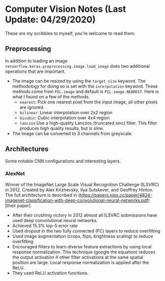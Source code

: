 # Computer Vision Notes (Last Update: 04/29/2020)
These are my scribbles to myself, you're welcome to read them.

## Preprocessing
In addition to loading an image `tensorflow.keras.preprocessing.image.load_image` does two additional operations that are important.
- The image can be resized by using the `target_size` keyword.  The methodology for doing so is set with the `interpolation` keyword.  These methods come from `PIL.image` and default is `PIL.image.NEAREST`.  Here is what I found on a few of the methods.
  - `nearest`: Pick one nearest pixel from the input image, all other pixels are ignored.
  - `bilinear`: Linear interpolation over 2x2 region
  - `bicubic`: Cubic interpolation over 4x4 region
  - `lanczos`:Use a high-quality Lanczos (truncated sinc) filter.  This filter produces high quality results, but is slow.
- The image can be converted to 3 channels from greyscale.

## Architectures
Some notable CNN configurations and interesting layers.

### AlexNet
Winner of the ImageNet Large Scale Visual Recognition Challenge (ILSVRC) in 2012.  Created by Alex Krizhevsky, Ilya Sutskever, and Geoffrey Hinton.  The full architecture is described in (https://papers.nips.cc/paper/4824-imagenet-classification-with-deep-convolutional-neural-networks.pdf)[their paper].

- After their crushing victory in 2012 almost all ILSVRC submissions have used deep convolutional neural networks.
- Achieved 15.3% top-5 error rate
- Used dropout in the two fully connected (FC) layers to reduce overfitting
- Used image augmentation (crops, flips, brightness scaling) to reduce overfitting
- Encouraged filters to learn diverse feature extractions by using local response normalization.  This technique (google the equation) reduces the output activation if other filter activations at the same spatial position are large.  Local response normalization is applied after the ReLU.
- They used ReLU activation functions.
